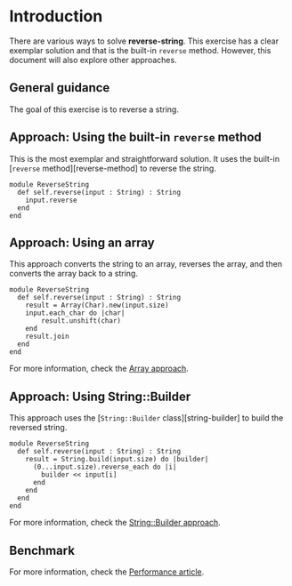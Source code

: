 # Introduction

There are various ways to solve **reverse-string**.
This exercise has a clear exemplar solution and that is the built-in `reverse` method.
However, this document will also explore other approaches.

## General guidance

The goal of this exercise is to reverse a string.

## Approach: Using the built-in `reverse` method

This is the most exemplar and straightforward solution.
It uses the built-in [`reverse` method][reverse-method] to reverse the string.

```crystal
module ReverseString
  def self.reverse(input : String) : String
    input.reverse
  end
end
```

## Approach: Using an array

This approach converts the string to an array, reverses the array, and then converts the array back to a string.

```crystal
module ReverseString
  def self.reverse(input : String) : String
    result = Array(Char).new(input.size)
    input.each_char do |char|
        result.unshift(char)
    end
    result.join
  end
end
```

For more information, check the [Array approach][approach-array].

## Approach: Using String::Builder

This approach uses the [`String::Builder` class][string-builder] to build the reversed string.

```crystal
module ReverseString
  def self.reverse(input : String) : String
    result = String.build(input.size) do |builder|
      (0...input.size).reverse_each do |i|
        builder << input[i]
      end
    end
  end
end
```

For more information, check the [String::Builder approach][approach-string-builder].

## Benchmark

For more information, check the [Performance article][article-performance].

[approach-array]: https://exercism.org/tracks/crystal/exercises/reverse-string/approaches/array
[approach-string-builder]: https://exercism.org/tracks/crystal/exercises/reverse-string/approaches/string-builder
[article-performance]: https://exercism.org/tracks/crystal/exercises/reverse-string/articles/performance
